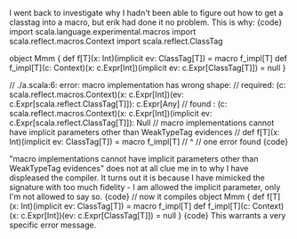 I went back to investigate why I hadn't been able to figure out how to get a classtag into a macro, but erik had done it no problem.  This is why:
{code}
import scala.language.experimental.macros
import scala.reflect.macros.Context
import scala.reflect.ClassTag

object Mmm {
  def f[T](x: Int)(implicit ev: ClassTag[T]) = macro f_impl[T]
  def f_impl[T](c: Context)(x: c.Expr[Int])(implicit ev: c.Expr[ClassTag[T]]) = null
}

// ./a.scala:6: error: macro implementation has wrong shape:
//  required: (c: scala.reflect.macros.Context)(x: c.Expr[Int])(ev: c.Expr[scala.reflect.ClassTag[T]]): c.Expr[Any]
//  found   : (c: scala.reflect.macros.Context)(x: c.Expr[Int])(implicit ev: c.Expr[scala.reflect.ClassTag[T]]): Null
// macro implementations cannot have implicit parameters other than WeakTypeTag evidences
//   def f[T](x: Int)(implicit ev: ClassTag[T]) = macro f_impl[T]
//                                                      ^
// one error found
{code}

"macro implementations cannot have implicit parameters other than WeakTypeTag evidences" does not at all clue me in to why I have displeased the compiler.  It turns out it is because I have mimicked the signature with too much fidelity - I am allowed the implicit parameter, only I'm not allowed to say so.
{code}
// now it compiles
object Mmm {
  def f[T](x: Int)(implicit ev: ClassTag[T]) = macro f_impl[T]
  def f_impl[T](c: Context)(x: c.Expr[Int])(ev: c.Expr[ClassTag[T]]) = null
}
{code}
This warrants a very specific error message.

